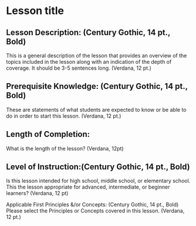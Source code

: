 # Lesson title

## Lesson Description: (Century Gothic, 14 pt., Bold) 

This is a general description of the lesson that provides an overview of the topics included in the lesson along with an indication of the depth of coverage.  It should be 3-5 sentences long. (Verdana, 12 pt.)

## Prerequisite Knowledge: (Century Gothic, 14 pt., Bold) 

These are statements of what students are expected to know or be able to do in order to start this lesson. (Verdana, 12 pt.)

## Length of Completion: 

What is the length of the lesson? (Verdana, 12pt)

## Level of Instruction:(Century Gothic, 14 pt., Bold)

Is this lesson intended for high school, middle school, or elementary school. This the  lesson appropriate for advanced, intermediate, or beginner learners? (Verdana, 12 pt)

Applicable First Principles &/or Concepts: (Century Gothic, 14 pt., Bold) Please select the Principles or Concepts covered in this lesson. (Verdana, 12 pt.)
